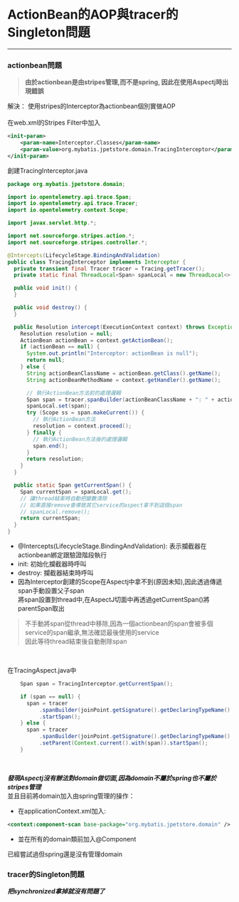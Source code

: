 # ActionBean的AOP與tracer的Singleton問題
---
### actionbean問題
> **由於actionbean是由stripes管理,而不是spring, 因此在使用Aspectj時出現錯誤**

解決： 使用stripes的Interceptor為actionbean個別實做AOP  
<br/>
在web.xml的Stripes Filter中加入
```xml
<init-param>
    <param-name>Interceptor.Classes</param-name>
    <param-value>org.mybatis.jpetstore.domain.TracingInterceptor</param-value>
</init-param>
```

創建TracingInterceptor.java
```java
package org.mybatis.jpetstore.domain;

import io.opentelemetry.api.trace.Span;
import io.opentelemetry.api.trace.Tracer;
import io.opentelemetry.context.Scope;

import javax.servlet.http.*;

import net.sourceforge.stripes.action.*;
import net.sourceforge.stripes.controller.*;

@Intercepts(LifecycleStage.BindingAndValidation)
public class TracingInterceptor implements Interceptor {
  private transient final Tracer tracer = Tracing.getTracer();
  private static final ThreadLocal<Span> spanLocal = new ThreadLocal<>();

  public void init() {
  }

  public void destroy() {
  }

  public Resolution intercept(ExecutionContext context) throws Exception {
    Resolution resolution = null;
    ActionBean actionBean = context.getActionBean();
    if (actionBean == null) {
      System.out.println("Interceptor: actionBean is null");
      return null;
    } else {
      String actionBeanClassName = actionBean.getClass().getName();
      String actionBeanMethodName = context.getHandler().getName();

      // 執行ActionBean方法前的處理邏輯
      Span span = tracer.spanBuilder(actionBeanClassName + ": " + actionBeanMethodName).startSpan();
      spanLocal.set(span);
      try (Scope ss = span.makeCurrent()) {
        // 執行ActionBean方法
        resolution = context.proceed();
      } finally {
        // 執行ActionBean方法後的處理邏輯
        span.end();
      }
      return resolution;
    }
  }

  public static Span getCurrentSpan() {
    Span currentSpan = spanLocal.get();
    // 讓thread結束時自動把變數清除
    // 如果直接remove會導致其它service的aspect拿不到這個span
    // spanLocal.remove();
    return currentSpan;
  }
}
```

* @Intercepts(LifecycleStage.BindingAndValidation): 表示攔截器在actionbean綁定跟驗證階段執行
* init: 初始化攔截器時呼叫
* destroy: 攔截器結束時呼叫
* 因為Interceptor創建的Scope在Aspectj中拿不到(原因未知),因此透過傳遞span手動設置父子span  
將span設置到thread中,在AspectJ切面中再透過getCurrentSpan()將parentSpan取出
> 不手動將span從thread中移除,因為一個actionbean的span會被多個service的span繼承,無法確認最後使用的service  
因此等待thread結束後自動刪除span

<br/>

在TracingAspect.java中
```java
    Span span = TracingInterceptor.getCurrentSpan();

    if (span == null) {
      span = tracer
          .spanBuilder(joinPoint.getSignature().getDeclaringTypeName() + ": " + joinPoint.getSignature().getName())
          .startSpan();
    } else {
      span = tracer
          .spanBuilder(joinPoint.getSignature().getDeclaringTypeName() + ": " + joinPoint.getSignature().getName())
          .setParent(Context.current().with(span)).startSpan();
    }
```
<br/>

***發現Aspectj沒有辦法對domain做切面,因為domain不屬於spring也不屬於stripes管理***  
並且目前將domain加入由spring管理的操作：
* 在applicationContext.xml加入: 
```xml
<context:component-scan base-package="org.mybatis.jpetstore.domain" />
```
* 並在所有的domain類前加入@Component  

已經嘗試過但spring還是沒有管理domain

### tracer的Singleton問題

***把synchronized拿掉就沒有問題了***
